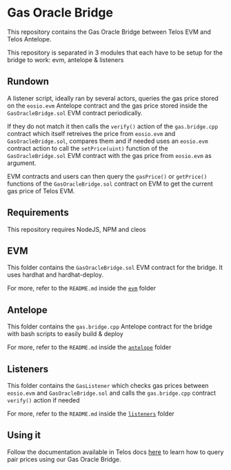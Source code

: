 # Gas Oracle Bridge

This repository contains the Gas Oracle Bridge between Telos EVM and Telos Antelope. 

This repository is separated in 3 modules that each have to be setup for the bridge to work: evm, antelope & listeners

## Rundown

A listener script, ideally ran by several actors, queries the gas price stored on the `eosio.evm` Antelope contract and the gas price stored inside the `GasOracleBridge.sol` EVM contract periodically. 

If they do not match it then calls the `verify()` action of the `gas.bridge.cpp` contract which itself retreives the price from `eosio.evm` and `GasOracleBridge.sol`, compares them and if needed uses an `eosio.evm` contract action to call the `setPrice(uint)` function of the `GasOracleBridge.sol` EVM contract with the gas price from `eosio.evm` as argument.

EVM contracts and users can then query the `gasPrice()` or `getPrice()` functions of the `GasOracleBridge.sol` contract on EVM to get the current gas price of Telos EVM.

## Requirements

This repository requires NodeJS, NPM and cleos

## EVM

This folder contains the `GasOracleBridge.sol` EVM contract for the bridge. It uses hardhat and hardhat-deploy.

For more, refer to the `README.md` inside the [`evm`](https://github.com/telosnetwork/gas-oracle-bridge/tree/master/evm) folder

## Antelope

This folder contains the `gas.bridge.cpp` Antelope contract for the bridge with bash scripts to easily build & deploy 

For more, refer to the `README.md` inside the [`antelope`](https://github.com/telosnetwork/gas-oracle-bridge/tree/master/antelope) folder

## Listeners

This folder contains the `GasListener` which checks gas prices between `eosio.evm` and `GasOracleBridge.sol` and calls the `gas.bridge.cpp` contract  `verify()` action if needed

For more, refer to the `README.md` inside the [`listeners`](https://github.com/telosnetwork/gas-oracle-bridge/tree/master/listeners) folder

## Using it

Follow the documentation available in Telos docs [here]() to learn how to query pair prices using our Gas Oracle Bridge.
